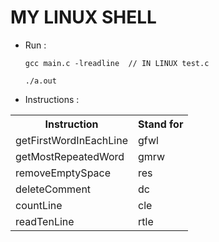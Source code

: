

# MY LINUX SHELL


-  Run :

       gcc main.c -lreadline  // IN LINUX test.c
               
       ./a.out
       
       
-  Instructions :
<table >
  <tr>
    <th>Instruction  </th>
    <th>Stand for  </th>
  </tr>
  <tr>
    <td> getFirstWordInEachLine </td>
    <td>gfwl</td>
   </tr>
    <tr>
    <td> getMostRepeatedWord  </td>
    <td>gmrw</td>
    </tr>
    <tr>
    <td> removeEmptySpace  </td>
    <td>res</td>
    </tr>
    <tr>
    <td> deleteComment   </td>
    <td>dc</td>
    </tr>
    <tr>
    <td> countLine   </td>
    <td>cle</td>
    </tr>
    <tr>
    <td> readTenLine    </td>
    <td> rtle</td>
    </tr>
</table>       

